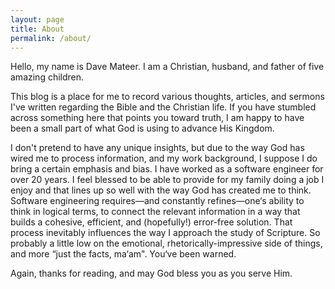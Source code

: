 ```yaml
---
layout: page
title: About
permalink: /about/
---
```


Hello, my name is Dave Mateer. I am a Christian, husband, and father of five
amazing children.

This blog is a place for me to record various thoughts, articles, and sermons
I've written regarding the Bible and the Christian life. If you have stumbled
across something here that points you toward truth, I am happy to have been a
small part of what God is using to advance His Kingdom.

I don't pretend to have any unique insights, but due to the way God has wired me
to process information, and my work background, I suppose I do bring a certain
emphasis and bias. I have worked as a software engineer for over 20 years. I
feel blessed to be able to provide for my family doing a job I enjoy and that
lines up so well with the way God has created me to think. Software engineering
requires—and constantly refines—one‘s ability to think in logical terms, to
connect the relevant information in a way that builds a cohesive, efficient, and
(hopefully!) error-free solution. That process inevitably influences the way I
approach the study of Scripture. So probably a little low on the emotional,
rhetorically-impressive side of things, and more “just the facts, ma‘am". You‘ve
been warned.

Again, thanks for reading, and may God bless you as you serve Him.

